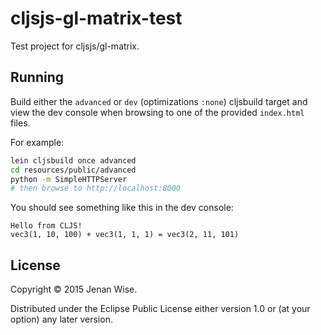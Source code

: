 # cljsjs-gl-matrix-test

Test project for cljsjs/gl-matrix.


## Running

Build either the `advanced` or `dev` (optimizations `:none`) cljsbuild
target and view the dev console when browsing to one of the provided
`index.html` files.

For example:

```bash
lein cljsbuild once advanced
cd resources/public/advanced
python -m SimpleHTTPServer
# then browse to http://localhost:8000
```

You should see something like this in the dev console:

```
Hello from CLJS!
vec3(1, 10, 100) + vec3(1, 1, 1) = vec3(2, 11, 101)
```


## License

Copyright © 2015 Jenan Wise.

Distributed under the Eclipse Public License either version 1.0 or (at
your option) any later version.
